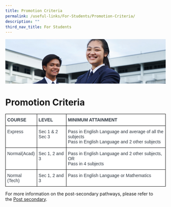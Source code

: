```yaml
---
title: Promotion Criteria
permalink: /useful-links/For-Students/Promotion-Criteria/
description: ""
third_nav_title: For Students
---
```

![](/images/Useful%20Links.jpg)

Promotion Criteria
==================

<style type="text/css">
.tg  {border-collapse:collapse;border-spacing:0;}
.tg td{border-color:black;border-style:solid;border-width:1px;font-family:Arial, sans-serif;font-size:14px;
  overflow:hidden;padding:10px 5px;word-break:normal;}
.tg th{border-color:black;border-style:solid;border-width:1px;font-family:Arial, sans-serif;font-size:14px;
  font-weight:normal;overflow:hidden;padding:10px 5px;word-break:normal;}
.tg .tg-2ba9{background-color:#FFF;color:#313942;font-weight:bold;text-align:left;vertical-align:top}
.tg .tg-bzww{background-color:#FFF;color:#313942;text-align:left;vertical-align:top}
</style>
<table class="tg">
<thead>
  <tr>
    <th class="tg-2ba9">COURSE</th>
    <th class="tg-2ba9">LEVEL</th>
    <th class="tg-2ba9">MINIMUM ATTAINMENT</th>
  </tr>
</thead>
<tbody>
  <tr>
    <td class="tg-bzww"><span style="font-weight:400;color:#313942">Express</span></td>
    <td class="tg-bzww"><span style="font-weight:400;color:#313942">Sec 1 &amp; 2</span><br><span style="font-weight:400;color:#313942">Sec 3</span></td>
    <td class="tg-bzww"><span style="font-weight:400;color:#313942">Pass in English Language and average of all the subjects</span><br><span style="font-weight:400;color:#313942">Pass in English Language and 2 other subjects</span></td>
  </tr>
  <tr>
    <td class="tg-bzww"><span style="font-weight:400;color:#313942">Normal(Acad)</span></td>
    <td class="tg-bzww"><span style="font-weight:400;color:#313942">Sec 1, 2 and 3</span><br><span style="font-weight:400;color:#313942"> </span></td>
    <td class="tg-bzww"><span style="font-weight:400;color:#313942">Pass in English Language and 2 other subjects, OR</span><br><span style="font-weight:400;color:#313942">Pass in 4 subjects</span></td>
  </tr>
  <tr>
    <td class="tg-bzww"><span style="font-weight:400;color:#313942">Normal (Tech)</span></td>
    <td class="tg-bzww"><span style="font-weight:400;color:#313942">Sec 1, 2 and 3</span></td>
    <td class="tg-bzww"><span style="font-weight:400;color:#313942">Pass in English Language or Mathematics</span></td>
  </tr>
</tbody>
</table>


For more information on the post-secondary pathways, please refer to the [Post secondary](https://www.moe.gov.sg/education/post-secondary).